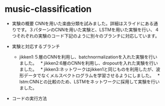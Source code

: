 # music-classification

* 実験の概要
CNNを用いた楽曲分類を試みました。詳細はスライドにある通りです。３パターンのCNNを用いた実験と、LSTMを用いた実験を行い、４つそれぞれの実験のコード下記のように別々のブランチに対応しています。

* 実験と対応するブランチ
    * jikken1:５層のCNNを利用し、batchnormalizationを入れた実験を行いました。 
    * jikken2:6層のCNNを利用し、dropoutを入れた実験を行いました。 
    * jikken3:ネットワークはjikken1と同じものを利用したが、波形データでなくメルスペクトログラムを学習させるようにしました。 
    * lstm:CNNとの比較のため、LSTMをネットワークに採用して実験を行いました。 
  
* コードの実行方法
